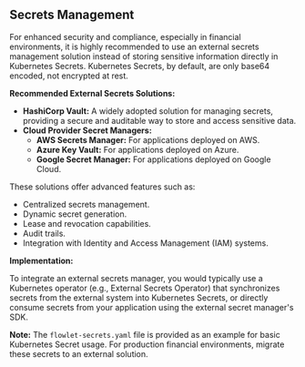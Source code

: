 ## Secrets Management

For enhanced security and compliance, especially in financial environments, it is highly recommended to use an external secrets management solution instead of storing sensitive information directly in Kubernetes Secrets. Kubernetes Secrets, by default, are only base64 encoded, not encrypted at rest.

**Recommended External Secrets Solutions:**

*   **HashiCorp Vault:** A widely adopted solution for managing secrets, providing a secure and auditable way to store and access sensitive data.
*   **Cloud Provider Secret Managers:**
    *   **AWS Secrets Manager:** For applications deployed on AWS.
    *   **Azure Key Vault:** For applications deployed on Azure.
    *   **Google Secret Manager:** For applications deployed on Google Cloud.

These solutions offer advanced features such as:

*   Centralized secrets management.
*   Dynamic secret generation.
*   Lease and revocation capabilities.
*   Audit trails.
*   Integration with Identity and Access Management (IAM) systems.

**Implementation:**

To integrate an external secrets manager, you would typically use a Kubernetes operator (e.g., External Secrets Operator) that synchronizes secrets from the external system into Kubernetes Secrets, or directly consume secrets from your application using the external secret manager's SDK.

**Note:** The `flowlet-secrets.yaml` file is provided as an example for basic Kubernetes Secret usage. For production financial environments, migrate these secrets to an external solution.

